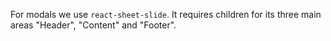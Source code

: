 For modals we use `react-sheet-slide`. It requires children for its three main areas "Header", "Content" and "Footer".
